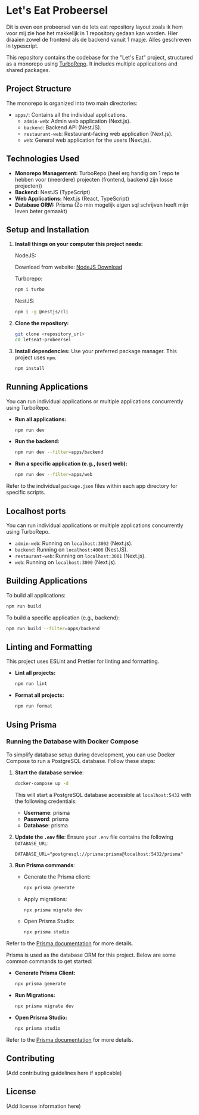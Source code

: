 # Let's Eat Probeersel
Dit is even een probeersel van de lets eat repository layout zoals ik hem voor mij zie hoe het makkelijk in 1 repository gedaan kan worden. Hier draaien zowel de frontend als de backend vanuit 1 mapje. Alles geschreven in typescript.


This repository contains the codebase for the "Let's Eat" project, structured as a monorepo using [TurboRepo](https://turbo.build/). It includes multiple applications and shared packages.

## Project Structure

The monorepo is organized into two main directories:

-   `apps/`: Contains all the individual applications.
    -   `admin-web`: Admin web application (Next.js).
    -   `backend`: Backend API (NestJS).
    -   `restaurant-web`: Restaurant-facing web application (Next.js).
    -   `web`: General web application for the users (Next.js).


## Technologies Used

-   **Monorepo Management:** TurboRepo (heel erg handig om 1 repo te hebben voor (meerdere) projecten (frontend, backend zijn losse projecten))
-   **Backend:** NestJS (TypeScript)
-   **Web Applications:** Next.js (React, TypeScript)
-   **Database ORM:** Prisma (Zo min mogelijk eigen sql schrijven heeft mijn leven beter gemaakt)

## Setup and Installation

1.  **Install things on your computer this project needs:**

    NodeJS:
    
    Download from website:
    [NodeJS Download](https://nodejs.org/en/download)


    Turborepo:
    ```bash
    npm i turbo
    ```
    NestJS:
    ```bash
    npm i -g @nestjs/cli
    ```
2.  **Clone the repository:**
    ```bash
    git clone <repository_url>
    cd letseat-probeersel
    ```
3.  **Install dependencies:**
    Use your preferred package manager. This project uses `npm`.
    ```bash
    npm install
    ```

## Running Applications

You can run individual applications or multiple applications concurrently using TurboRepo.

-   **Run all applications:**
    ```bash
    npm run dev
    ```
-   **Run the backend:**
    ```bash
    npm run dev --filter=apps/backend
    ```
-   **Run a specific application (e.g., (user) web):**
    ```bash
    npm run dev --filter=apps/web
    ```

Refer to the individual `package.json` files within each app directory for specific scripts.

## Localhost ports

You can run individual applications or multiple applications concurrently using TurboRepo.
-   `admin-web`: Running on `localhost:3002` (Next.js).
-   `backend`: Running on `localhost:4000` (NestJS).
-   `restaurant-web`: Running on `localhost:3001` (Next.js).
-   `web`: Running on `localhost:3000` (Next.js).

## Building Applications

To build all applications:

```bash
npm run build
```

To build a specific application (e.g., backend):

```bash
npm run build --filter=apps/backend
```

## Linting and Formatting

This project uses ESLint and Prettier for linting and formatting.

-   **Lint all projects:**
    ```bash
    npm run lint
    ```
-   **Format all projects:**
    ```bash
    npm run format
    ```

## Using Prisma

### Running the Database with Docker Compose

To simplify database setup during development, you can use Docker Compose to run a PostgreSQL database. Follow these steps:

1. **Start the database service**:
   ```bash
   docker-compose up -d
   ```

   This will start a PostgreSQL database accessible at `localhost:5432` with the following credentials:
   - **Username**: prisma
   - **Password**: prisma
   - **Database**: prisma

2. **Update the `.env` file**:
   Ensure your `.env` file contains the following `DATABASE_URL`:
   ```
   DATABASE_URL="postgresql://prisma:prisma@localhost:5432/prisma"
   ```

3. **Run Prisma commands**:
   - Generate the Prisma client:
     ```bash
     npx prisma generate
     ```
   - Apply migrations:
     ```bash
     npx prisma migrate dev
     ```
   - Open Prisma Studio:
     ```bash
     npx prisma studio
     ```

Refer to the [Prisma documentation](https://www.prisma.io/docs) for more details.

Prisma is used as the database ORM for this project. Below are some common commands to get started:

-   **Generate Prisma Client:**
    ```bash
    npx prisma generate
    ```

-   **Run Migrations:**
    ```bash
    npx prisma migrate dev
    ```

-   **Open Prisma Studio:**
    ```bash
    npx prisma studio
    ```

Refer to the [Prisma documentation](https://www.prisma.io/docs) for more details.

## Contributing

(Add contributing guidelines here if applicable)

## License

(Add license information here)